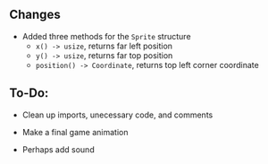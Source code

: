 ## Changes

* Added three methods for the `Sprite` structure
    - `x() -> usize`, returns far left position
    - `y() -> usize`, returns far top position
    - `position() -> Coordinate`, returns top left corner coordinate

## To-Do:

* Clean up imports, unecessary code, and comments

* Make a final game animation

* Perhaps add sound
